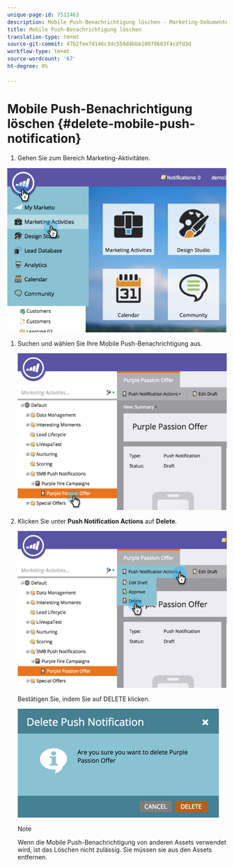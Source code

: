 ```yaml
---
unique-page-id: 7512463
description: Mobile Push-Benachrichtigung löschen - Marketing-Dokumente - Produktdokumentation
title: Mobile Push-Benachrichtigung löschen
translation-type: tm+mt
source-git-commit: 47b2fee7d146c3dc558d4bbb10070683f4cdfd3d
workflow-type: tm+mt
source-wordcount: '67'
ht-degree: 0%

---
```



# Mobile Push-Benachrichtigung löschen {#delete-mobile-push-notification}

1. Gehen Sie zum Bereich Marketing-Aktivitäten.

![](assets/image2015-4-22-18-3a42-3a36.png)

1. Suchen und wählen Sie Ihre Mobile Push-Benachrichtigung aus.

   ![](assets/image2015-4-22-18-3a43-3a21.png)

1. Klicken Sie unter **Push Notification Actions** auf **Delete**.

   ![](assets/image2015-4-22-18-3a43-3a38.png)

   Bestätigen Sie, indem Sie auf DELETE klicken.

   ![](assets/image2015-4-22-18-3a43-3a51.png)

   >[!NOTE]
   >
   >Wenn die Mobile Push-Benachrichtigung von anderen Assets verwendet wird, ist das Löschen nicht zulässig. Sie müssen sie aus den Assets entfernen.

